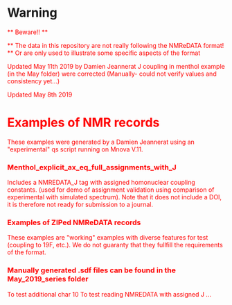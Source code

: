 # Warning

<span style="color:red">
** Beware!! **
  
** The data in this repository are not really following the NMReDATA format! ** Or are only used to illustrate some specific aspects of the format </span>


Updated May 11th 2019 by Damien Jeannerat
J coupling in menthol example (in the May folder) were corrected (Manually- could not verify values and consistency yet...)

Updated May 8th 2019

# Examples of NMR records
These examples were generated by a Damien Jeannerat using an "experimental" qs script running on Mnova V.11.

### Menthol_explicit_ax_eq_full_assignments_with_J
Includes a NMREDATA_J tag with assigned homonuclear coupling constants.
(used for demo of assignment validation using comparison of experimental with simulated spectrum).
Note that it does not include a DOI, it is therefore not ready for submission to a journal.

### Examples of ZIPed NMReDATA records
These examples are "working" examples with diverse features for test (coupling to 19F, etc.). We do not guaranty that they fullfill the requirements of the format.

### Manually generated .sdf files can be found in the May_2019_series folder
To test additional char 10
To test reading NMREDATA with assigned J
...
